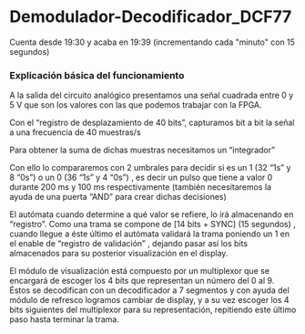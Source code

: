 # Demodulador-Decodificador_DCF77

Cuenta desde 19:30 y acaba en 19:39 (incrementando cada "minuto" con 15 segundos)

### Explicación básica del funcionamiento
  A la salida del circuito analógico presentamos una señal cuadrada entre 0 y 5 V que son los valores con las que podemos trabajar con la FPGA. 
  
  Con el “registro de desplazamiento de 40 bits”, capturamos bit a bit la señal a una frecuencia de 40 muestras/s  
  
  Para obtener la suma de dichas muestras necesitamos un “integrador” 
  
  Con ello lo compararemos con 2 umbrales para decidir si es un 1 (32 “1s” y 8 “0s”) o un 0 (36 “1s” y 4 “0s”) , es decir un pulso que tiene a valor 0 durante 200 ms y 100 ms respectivamente (también necesitaremos la ayuda de una puerta “AND” para crear dichas decisiones) 
 
 El autómata cuando determine a qué valor se refiere, lo irá almacenando en “registro”. Como una trama se compone de [14 bits + SYNC] (15 segundos) , cuando llegue a éste último el autómata validará la trama poniendo un 1 en el enable de “registro de validación” , dejando pasar así los bits almacenados para su posterior visualización en el display. 
 
 El módulo de visualización está compuesto por un multiplexor que se encargará de escoger los 4 bits que representan un número del 0 al 9. Éstos se decodifican con un decodificador a 7 segmentos y con ayuda del módulo de refresco logramos cambiar de display, y a su vez escoger los 4 bits siguientes del multiplexor para su representación, repitiendo este último paso hasta terminar la trama.
